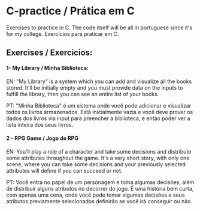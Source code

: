 # C-practice  / Prática em C
Exercises to practice in C. The code itself will be all in portuguese since it's for my college.
Exercícios para praticar em C.

## Exercises / Exercicios:
#### 1- My Library / Minha Biblioteca:
EN: "My Library" is a system which you can add and visualize all the books stored. It'll be initially empty and you must provide data on the inputs to fulfill the library, then you can see an entire list of your books.

PT: "Minha Biblioteca" é um sistema onde você pode adicionar e visualizar todos os livros armazenados. Está inicialmente vazia e você deve prover os dados dos livros via input para preencher a biblioteca, e então poder ver a lista inteira dos seus livros.

#### 2 - RPG Game / Jogo de RPG
EN: You'll play a role of a character and take some decisions and distribute some attributes throughout the game. It's a very short story, with only one scene, where you can take some decisions and your previously selected attributes will define if you can succeed or not.

PT: Você entra no papel de um personagem e toma algumas decisões, além de distribuir alguns atributos no decorrer do jogo. É uma história bem curta, com apenas uma cena, onde você pode tomar algumas decisões e seus atributos previamente selecionados definirão se você irá conseguir ou não.
